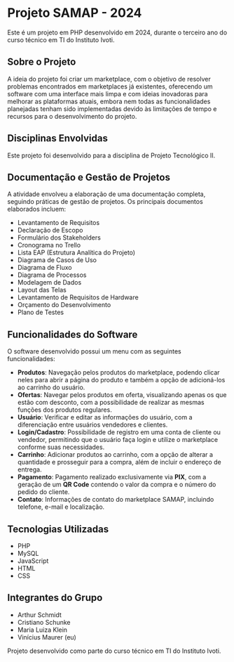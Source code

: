 # Projeto SAMAP - 2024

Este é um projeto em PHP desenvolvido em 2024, durante o terceiro ano do curso técnico em TI do Instituto Ivoti.

## Sobre o Projeto

A ideia do projeto foi criar um marketplace, com o objetivo de resolver problemas encontrados em marketplaces já existentes, oferecendo um software com uma interface mais limpa e com ideias inovadoras para melhorar as plataformas atuais, embora nem todas as funcionalidades planejadas tenham sido implementadas devido às limitações de tempo e recursos para o desenvolvimento do projeto.

## Disciplinas Envolvidas

Este projeto foi desenvolvido para a disciplina de Projeto Tecnológico II. 

## Documentação e Gestão de Projetos

A atividade envolveu a elaboração de uma documentação completa, seguindo práticas de gestão de projetos. Os principais documentos elaborados incluem:

- Levantamento de Requisitos
- Declaração de Escopo
- Formulário dos Stakeholders
- Cronograma no Trello
- Lista EAP (Estrutura Analítica do Projeto)
- Diagrama de Casos de Uso
- Diagrama de Fluxo
- Diagrama de Processos
- Modelagem de Dados
- Layout das Telas
- Levantamento de Requisitos de Hardware
- Orçamento do Desenvolvimento
- Plano de Testes

## Funcionalidades do Software

O software desenvolvido possui um menu com as seguintes funcionalidades:

- **Produtos**: Navegação pelos produtos do marketplace, podendo clicar neles para abrir a página do produto e também a opção de adicioná-los ao carrinho do usuário.
- **Ofertas**: Navegar pelos produtos em oferta, visualizando apenas os que estão com desconto, com a possibilidade de realizar as mesmas funções dos produtos regulares.
- **Usuário**: Verificar e editar as informações do usuário, com a diferenciação entre usuários vendedores e clientes.
- **Login/Cadastro**: Possibilidade de registro em uma conta de cliente ou vendedor, permitindo que o usuário faça login e utilize o marketplace conforme suas necessidades.
- **Carrinho**: Adicionar produtos ao carrinho, com a opção de alterar a quantidade e prosseguir para a compra, além de incluir o endereço de entrega.
- **Pagamento**: Pagamento realizado exclusivamente via **PIX**, com a geração de um **QR Code** contendo o valor da compra e o número do pedido do cliente.
- **Contato**: Informações de contato do marketplace SAMAP, incluindo telefone, e-mail e localização.

## Tecnologias Utilizadas

- PHP
- MySQL
- JavaScript
- HTML
- CSS

## Integrantes do Grupo

- Arthur Schmidt
- Cristiano Schunke
- Maria Luiza Klein
- Vinícius Maurer (eu)

Projeto desenvolvido como parte do curso técnico em TI do Instituto Ivoti.
